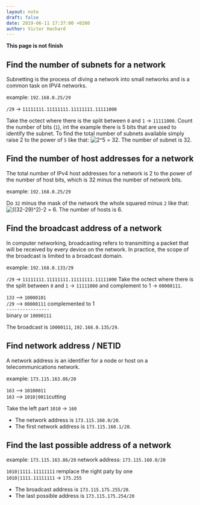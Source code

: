 ```yaml
---
layout: note
draft: false
date: 2019-06-11 17:37:00 +0200
author: Victor Hachard
---
```


**This page is not finish**

## Find the number of subnets for a network

Subnetting is the process of diving a network into small networks and is a common task on IPV4 networks.

example: `192.168.0.25/29`

`/29` -> `11111111.11111111.11111111.11111000`

Take the octect where there is the split between `0` and `1` -> `11111000`. Count the number of bits (`1`), int the example there is 5 bits that are used to identify the subnet. To find the total number of subnets available simply raise 2 to the power of `5` like that: <img src="https://tex.s2cms.ru/svg/2%5E5" alt="2^5" /> = 32. The number of subnet is 32.

## Find the number of host addresses for a network

The total number of IPv4 host addresses for a network is 2 to the power of the number of host bits, which is 32 minus the number of network bits.

example: `192.168.0.25/29`

Do `32` minus the mask of the network the whole squared minus `2` like that: <img src="https://tex.s2cms.ru/svg/((32-29)%5E2)-2" alt="((32-29)^2)-2" /> = 6. The number of hosts is 6.

## Find the broadcast address of a network

In computer networking, broadcasting refers to transmitting a packet that will be received by every device on the network. In practice, the scope of the broadcast is limited to a broadcast domain.

example: `192.168.0.133/29`

`/29` -> `11111111.11111111.11111111.11111000`
Take the octect where there is the split between `0` and `1` -> `11111000` and complement to 1 -> `00000111`.

`133` --> `10000101`<br/>
`/29` --> `00000111` complemented to 1<br/>
`----------------`<br/>
binary or `10000111`

The broadcast is `10000111`, `192.168.0.135/29`.

## Find network address / NETID

A network address is an identifier for a node or host on a telecommunications network.

example: `173.115.163.86/20`

`163` --> `10100011`<br/>
`163` --> `1010|0011`cutting<br/>

Take the left part `1010` -> `160`<br/>

-   The network address is `173.115.160.0/20`.
-   The first network address is `173.115.160.1/20`.

## Find the last possible address of a network

example: `173.115.163.86/20`
network address: `173.115.160.0/20`

`1010|1111.11111111` remplace the right paty by one<br/>
`1010|1111.11111111` -> `175.255`<br/>

-   The broadcast address is `173.115.175.255/20`.
-   The last possible address is `173.115.175.254/20`
